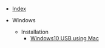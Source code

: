 - [Index](README.md)

- Windows
  - Installation
    - [Windows10 USB using Mac](windows/windows-10-usb-using-mac.md)
